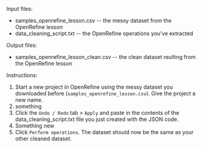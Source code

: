 Input files:
- samples_openrefine_lesson.csv -- the messy dataset from the OpenRefine lesson 
- data_cleaning_script.txt -- the OpenRefine operations you've extracted

Output files:
- samples_openrefine_lesson_clean.csv -- the clean dataset reulting from the OpenRefine lesson

Instructions:
1. Start a new project in OpenRefine using the messy dataset you downloaded before (`samples_openrefine_lesson.csv`). Give the project a new name.
2. something
3. Click the `Undo / Redo` tab > `Apply` and paste in the contents of the data_cleaning_script.txt file you just created with the JSON code.
4. Something new
5. Click `Perform operations`. The dataset should now be the same as your other cleaned dataset.
